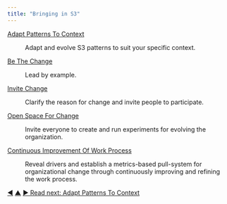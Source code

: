 ```yaml
---
title: "Bringing in S3"
---
```



<dl>

  <dt><a href="adapt-patterns-to-context.html">Adapt Patterns To Context</a></dt>
  <dd><p>Adapt and evolve S3 patterns to suit your specific context.</p></dd>

  <dt><a href="be-the-change.html">Be The Change</a></dt>
  <dd><p>Lead by example.</p></dd>

  <dt><a href="invite-change.html">Invite Change</a></dt>
  <dd><p>Clarify the reason for change and invite people to participate.</p></dd>

  <dt><a href="open-space-for-change.html">Open Space For Change</a></dt>
  <dd><p>Invite everyone to create and run experiments for evolving the organization.</p></dd>

  <dt><a href="continuous-improvement-of-work-process.html">Continuous Improvement Of Work Process</a></dt>
  <dd><p>Reveal drivers and establish a metrics-based pull-system for organizational change through continuously improving and refining the work process.</p></dd>
</dl>


<div class="bottom-nav">
<a href="helping-team.html" title="Back to: Helping Team">◀</a> <a href="patterns.html" title="Up: The Patterns">▲</a> <a href="adapt-patterns-to-context.html" title="Read next: Adapt Patterns To Context">▶ Read next: Adapt Patterns To Context</a>
</div>


<script type="text/javascript">
Mousetrap.bind('g n', function() {
    window.location.href = 'adapt-patterns-to-context.html';
    return false;
});
</script>


